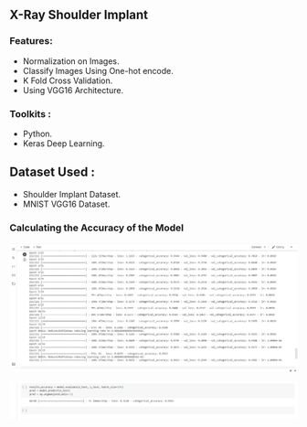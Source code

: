 ## X-Ray Shoulder Implant

### Features:

* Normalization on Images.
* Classify Images Using One-hot encode.
* K Fold Cross Validation.
* Using VGG16 Architecture.

### Toolkits :

* Python.
* Keras Deep Learning.


## Dataset Used :

* Shoulder Implant Dataset.
* MNIST VGG16 Dataset.


### Calculating the Accuracy of the Model

![Model](/images/model.jpg)

![Accuracy](/images/accuracy.jpg)
